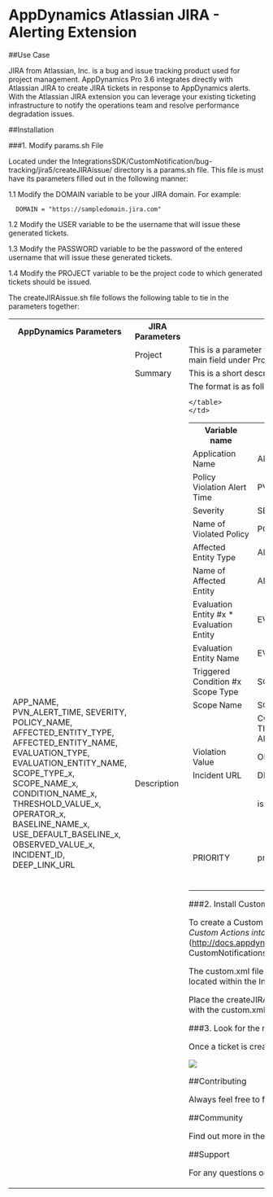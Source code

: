 # AppDynamics Atlassian JIRA - Alerting Extension

##Use Case

JIRA from Atlassian, Inc. is a bug and issue tracking product used for project management. AppDynamics Pro 3.6 integrates directly with Atlassian JIRA to create JIRA tickets in response to AppDynamics alerts. With the Atlassian JIRA extension you can leverage your existing ticketing infrastructure to notify the operations team and resolve performance degradation issues.

##Installation


###1. Modify params.sh File

   Located under the IntegrationsSDK/CustomNotification/bug-tracking/jira5/createJIRAissue/ directory is a params.sh file. This file is must have its parameters filled out in the following manner:

   1.1 Modify the DOMAIN variable to be your JIRA domain. For example: 
   
      DOMAIN = "https://sampledomain.jira.com"

   1.2 Modify the USER variable to be the username that will issue these generated tickets.

   1.3 Modify the PASSWORD variable to be the password of the entered username that will issue these generated tickets.

   1.4 Modify the PROJECT variable to be the project code to which generated tickets should be issued.
   
   The createJIRAissue.sh file follows the following table to tie in the parameters together:

<table>
<tr>
  <th>AppDynamics Parameters
	</th>
	<th> JIRA Parameters
	</th>
	<th>Comments
	</th>
</tr>	
	<tr>
	<td>
	</td>
	<td> Project
	</td>
	<td>This is a parameter that helps identify which project in the desired JIRA domain to use. The main field under Project to use is key.
	</td>
</tr>
	<tr>
	<td>
	</td>
	<td> Summary
	</td>
	<td>This is a short description of what the new ticket will display in list form.
	</td>

</tr>

<tr>
	<td>APP_NAME, PVN_ALERT_TIME, SEVERITY, POLICY_NAME, AFFECTED_ENTITY_TYPE, AFFECTED_ENTITY_NAME, EVALUATION_TYPE, EVALUATION_ENTITY_NAME, SCOPE_TYPE_x, SCOPE_NAME_x, CONDITION_NAME_x, THRESHOLD_VALUE_x, OPERATOR_x, BASELINE_NAME_x, USE_DEFAULT_BASELINE_x, OBSERVED_VALUE_x, INCIDENT_ID, DEEP_LINK_URL
	</td>
	<td>Description
	</td>
	<td>The format is as follows for the following Policy Violation
Parameters:
	<table>
		<tr>	
			<th>Variable name
			</th>
			<th>Variable value
			</th>
		</tr>
		<tr>	
	<td>Application Name
	</td>
	<td>APP_NAME
	</td>
	
</tr>
<tr>	
	<td>Policy Violation Alert Time
	</td>
	<td>PVN_ALERT_TIME
	</td>
	
</tr>
<tr>
	<td>Severity
	</td>
	<td>SEVERITY
	</td>
	
</tr>
<tr>
	<td>Name of Violated Policy
	</td>
	<td>POLICY_NAME
	</td>
	
</tr>
<tr>
	<td>Affected Entity Type
	</td>
	<td>AFFECTED_ENTITY_TYPE
	</td>
	
</tr>
<tr>	
	<td>Name of Affected Entity
	</td>
	<td>AFFECTED_ENTITY_NAME
	</td>
	
</tr>
<tr>
	<td>Evaluation Entity #x * Evaluation Entity
	</td>
	<td>EVALUATION_TYPE
	</td>
	
</tr>
<tr>
	<td>Evaluation Entity Name
	</td>
	<td>EVALUATION_ENTITY_NAME
	</td>
	
</tr>
<tr>
	<td>Triggered Condition #x Scope Type
	</td>
	<td>SCOPE_TYPE_x
	</td>
	
</tr>
<tr>	
	<td>Scope Name
	</td>
	<td>SCOPE_NAME_x
	</td>
	
</tr>
<tr>
	<td>
	</td>
	<td>CONDITION_NAME_x OPERATOR_x THRESHOLD_VALUE_x (this is for
    ABSOLUTE conditions)
	</td>
	
</tr>
<tr>
	<td>Violation Value
	</td>
	<td>OBSERVED_VALUE_x
	</td>
	
</tr>
<tr>
	<td>Incident URL
	</td>
	<td>DEEP_LINK_URL + INCIDENT_ID
	</td>
	
</tr>


	</table>
	</td>
	
</tr>
<tr>	
	<td>
	</td>
	<td>issuetype
	</td>
	<td>We use the "name" "Bug" to signify that we are auto
generating a bug due to the Policy Violation.
	</td>
	
</tr>
<tr>
	<td>PRIORITY
	</td>
	<td>priority
	</td>
	<td>This may range depending on how your JIRA priorities are set. However if
the P1, P2, P3, P4, P5 convention for priorities are used for priorities
then simply append a P to the front of PRIORITY.
	</td>
	
</tr>
</table>


###2. Install Custom Actions

To create a Custom Action, first refer to the AppDynamics Pro 3.6 documentation:
[*Installing Custom Actions into the Controller*]
(http://docs.appdynamics.com/display/PRO12S/Configure+Custom+Notifications#Configure
CustomNotifications-InstallingCustomActionsontheController) (login required).

The custom.xml file and createJIRAissue directory used for this
custom notification are located within
the IntegrationsSDK/CustomNotification/bug-tracking/jira5 directory.

Place the createJIRAissue directory (containing params.sh and createJIRAissue.sh), along with the custom.xml file, into the
\<controller_home>/custom/actions/ directory.

###3. Look for the newest created issue in JIRA

Once a ticket is created and you click its summary you can see the details in JIRA:

![](http://appsphere.appdynamics.com/t5/image/serverpage/image-id/61iAE3FA4EF35D76DA1/image-size/original?v=mpbl-1&px=-1)


##Contributing

Always feel free to fork and contribute any changes directly via [GitHub](https://github.com/Appdynamics/jira-alerting-extension).

##Community

Find out more in the [AppSphere](http://appsphere.appdynamics.com/t5/Extensions/Atlassian-JIRA-Alerting-Extension/idi-p/749) community.

##Support

For any questions or feature request, please contact [AppDynamics Center of Excellence](mailto://ace-request@appdynamics.com).
